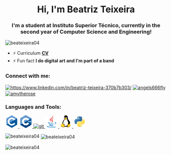 <h1 align="center">Hi, I'm Beatriz Teixeira</h1>
<h3 align="center">I'm a student at Instituto Superior Técnico, currently in the second year of Computer Science and Engineering!</h3>

<p align="left"> <img src="https://komarev.com/ghpvc/?username=beateixeira04&label=Profile%20views&color=0e75b6&style=flat" alt="beateixeira04" /> </p>

- ⚡ Curriculum **[CV](https://drive.google.com/file/d/1DGC_DxHBhLICjcW7MqIz75ksixmxDiSw/view?usp=sharing)**
- ⚡ Fun fact **I do digital art and I'm part of a band**

<h3 align="left">Connect with me:</h3>
<p align="left">
<a href="https://linkedin.com/in/https://www.linkedin.com/in/beatriz-teixeira-370b7b303/" target="blank"><img align="center" src="https://raw.githubusercontent.com/rahuldkjain/github-profile-readme-generator/master/src/images/icons/Social/linked-in-alt.svg" alt="https://www.linkedin.com/in/beatriz-teixeira-370b7b303/" height="30" width="40" /></a>
<a href="https://instagram.com/angels666fly" target="blank"><img align="center" src="https://raw.githubusercontent.com/rahuldkjain/github-profile-readme-generator/master/src/images/icons/Social/instagram.svg" alt="angels666fly" height="30" width="40" /></a>
<a href="https://discord.gg/amytherose" target="blank"><img align="center" src="https://raw.githubusercontent.com/rahuldkjain/github-profile-readme-generator/master/src/images/icons/Social/discord.svg" alt="amytherose" height="30" width="40" /></a>
</p>

<h3 align="left">Languages and Tools:</h3>
<p align="left"> <a href="https://www.cprogramming.com/" target="_blank" rel="noreferrer"> <img src="https://raw.githubusercontent.com/devicons/devicon/master/icons/c/c-original.svg" alt="c" width="40" height="40"/> </a> <a href="https://www.w3schools.com/cpp/" target="_blank" rel="noreferrer"> <img src="https://raw.githubusercontent.com/devicons/devicon/master/icons/cplusplus/cplusplus-original.svg" alt="cplusplus" width="40" height="40"/> </a> <a href="https://git-scm.com/" target="_blank" rel="noreferrer"> <img src="https://www.vectorlogo.zone/logos/git-scm/git-scm-icon.svg" alt="git" width="40" height="40"/> </a> <a href="https://www.java.com" target="_blank" rel="noreferrer"> <img src="https://raw.githubusercontent.com/devicons/devicon/master/icons/java/java-original.svg" alt="java" width="40" height="40"/> </a> <a href="https://www.linux.org/" target="_blank" rel="noreferrer"> <img src="https://raw.githubusercontent.com/devicons/devicon/master/icons/linux/linux-original.svg" alt="linux" width="40" height="40"/> </a> <a href="https://www.python.org" target="_blank" rel="noreferrer"> <img src="https://raw.githubusercontent.com/devicons/devicon/master/icons/python/python-original.svg" alt="python" width="40" height="40"/> </a> </p>

<p><img align="left" src="https://github-readme-stats.vercel.app/api/top-langs?username=beateixeira04&show_icons=true&locale=en&layout=compact" alt="beateixeira04" /></p>

<p>&nbsp;<img align="center" src="https://github-readme-stats.vercel.app/api?username=beateixeira04&show_icons=true&locale=en" alt="beateixeira04" /></p>

<p><img align="center" src="https://github-readme-streak-stats.herokuapp.com/?user=beateixeira04&" alt="beateixeira04" /></p>
